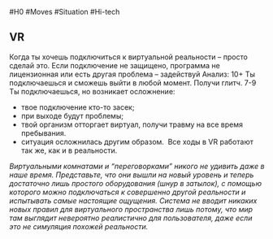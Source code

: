 #H0 #Moves #Situation #Hi-tech 
## VR
Когда ты хочешь подключиться к виртуальной реальности – просто сделай это. Если подключение не защищено, программа не лицензионная или есть другая проблема – задействуй Анализ:
10+ Ты подключаешься и сможешь выйти в любой момент. Получи глитч.
7-9 Ты подключаешься, но возникает осложнение:
- твое подключение кто-то засек;
- при выходе будут проблемы;
- твой организм отторгает виртуал, получи травму на все время пребывания.
- ситуация осложнилась другим образом. 
Все ходы в VR работают так же, как и в реальности.

*Виртуальными комнатами и “переговорками” никого не удивить даже в наше время. Представьте, что они вышли на новый уровень и теперь достаточно лишь простого оборудования (шнур в затылок), с помощью которого можно подключаться к совершенно другой реальности и испытывать самые настоящие ощущения. Система не вводит никаких новых правил для виртуального пространства лишь потому, что мир там выглядит невероятно реалистично для пользователя, даже если это не симуляция похожей реальности.*